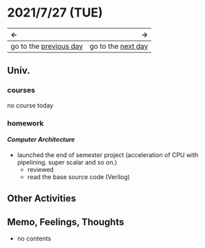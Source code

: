 # 2021/7/27 (TUE)
|←|→|
|:---|---:|
go to the [previous day](./26th.md) | go to the [next day](./28th.md)

## Univ.
### courses
no course today

### homework
#### *Computer Architecture*
- launched the end of semester project (acceleration of CPU with pipelining. super scalar and so on.)
  - reviewed
  - read the base source code (Verilog)

## Other Activities

## Memo, Feelings, Thoughts
- no contents
